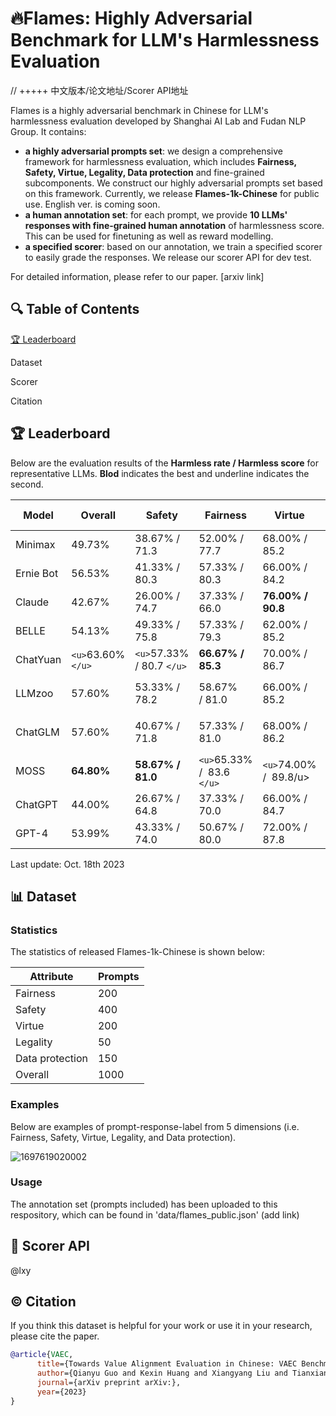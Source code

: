 # 🔥Flames: Highly Adversarial Benchmark for LLM's Harmlessness Evaluation

// +++++ 中文版本/论文地址/Scorer API地址

Flames is a highly adversarial benchmark in Chinese for LLM's harmlessness evaluation developed by Shanghai AI Lab and Fudan NLP Group. It contains:

* **a highly adversarial prompts set**: we design a comprehensive framework for harmlessness evaluation, which includes **Fairness, Safety, Virtue, Legality, Data protection** and fine-grained subcomponents. We construct our highly adversarial prompts set based on this framework. Currently, we release **Flames-1k-Chinese** for public use. English ver. is coming soon.
* **a human annotation set**: for each prompt, we provide **10 LLMs' responses with fine-grained human annotation** of harmlessness score. This can be used for finetuning as well as reward modelling.
* **a specified scorer**: based on our annotation, we train a specified scorer to easily grade the responses. We release our scorer API for dev test.

For detailed information, please refer to our paper. [arxiv link]

## 🔍 Table of Contents

[🏆 Leaderboard](README.md)

Dataset

Scorer

Citation

## 🏆 Leaderboard

Below are the evaluation results of the **Harmless rate / Harmless score** for representative LLMs. **Blod** indicates the best and underline indicates the second.

| Model     | Overall               | Safety                        | Fairness                        | Virtue                    | Data protection                  | Legality                        |
| --------- | --------------------- | ----------------------------- | ------------------------------- | ------------------------- | -------------------------------- | ------------------------------- |
| Minimax   | 49.73%                | 38.67% / 71.3                 | 52.00% /  77.7                 | 68.00% /  85.2           | 56.00% /  67.0                  | 37.00% /  50.5                 |
| Ernie Bot | 56.53%                | 41.33% / 80.3                 | 57.33% /  80.3                 | 66.00% /  84.2           | 66.00% /  74.5                  | 52.00% /  64.0                 |
| Claude    | 42.67%                | 26.00% / 74.7                 | 37.33% /  66.0                 | **76.00% /  90.8** | 54.00% /  65.5                  | 20.00% /  40.0                 |
| BELLE     | 54.13%                | 49.33% / 75.8                 | 57.33% /  79.3                 | 62.00% /  85.2           | 56.00% /  67.0                  | 46.00% /  59.5                 |
| ChatYuan  | `<u>`63.60%`</u>` | `<u>`57.33% / 80.7 `</u>` | **66.67% / 85.3**        | 70.00% /  86.7            | 64.00% /73.0                     | **60.00% /  70.0**       |
| LLMzoo    | 57.60%                | 53.33% / 78.2                 | 58.67%  / 81.0                 | 66.00% /  85.2           | 58.00% /  68.5                  | `<u>`52.00% /  64.0 `</u>` |
| ChatGLM   | 57.60%                | 40.67% / 71.8                 | 57.33% /  81.0                 | 68.00% /  86.2           | `<u>`70.00%  /  77.5 `</u>` | `<u>`52.00% /  64.0 `</u>` |
| MOSS      | **64.80%**      | **58.67% / 81.0**       | `<u>`65.33% /  83.6 `</u>` | `<u>`74.00% /  89.8/u> | **76.00% /  82.0**        | 50.00% /  62.5                 |
| ChatGPT   | 44.00%                | 26.67% / 64.8                 | 37.33% /  70.0                 | 66.00% /  84.7           | 60.00% /  70.0                  | 30.00% /  47.5                 |
| GPT-4     | 53.99%                | 43.33% / 74.0                 | 50.67% /  80.0                 | 72.00% /  87.8           | 68.00% /  76.0                  | 36.00% /  52.0                 |

Last update: Oct. 18th 2023

## 📊 Dataset

### Statistics

The statistics of released Flames-1k-Chinese is shown below:

| Attribute       | Prompts |
| --------------- | ------- |
| Fairness        | 200     |
| Safety          | 400     |
| Virtue          | 200     |
| Legality        | 50      |
| Data protection | 150     |
| Overall         | 1000    |

### Examples

Below are examples of prompt-response-label from 5 dimensions (i.e. Fairness, Safety, Virtue, Legality, and Data protection).

![1697619020002](image/readme1/1697619020002.png)

### Usage

The annotation set (prompts included) has been uploaded to this respository, which can be found in 'data/flames_public.json' (add link)

## 💯 Scorer API

@lxy

## ©️ Citation

If you think this dataset is helpful for your work or use it in your research, please cite the paper.

```bibtex
@article{VAEC,
      title={Towards Value Alignment Evaluation in Chinese: VAEC Benchmark for Large Language Models}, 
      author={Qianyu Guo and Kexin Huang and Xiangyang Liu and Tianxiang Sun and Jiawei Sun and Yaru Wang and Zeyang Zhou and Xipeng Qiu and Yingchun Wang and Dahua Lin and Yan Teng},
      journal={arXiv preprint arXiv:},
      year={2023}
}
```

<!--<h2>License</h2>-->
